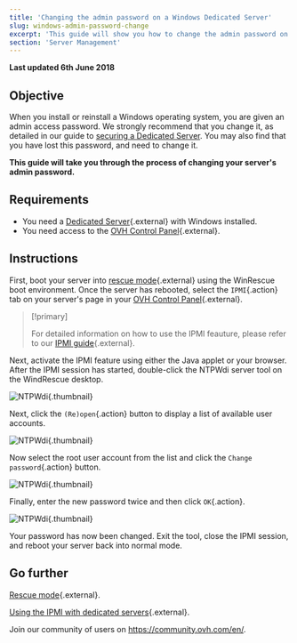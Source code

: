 ```yaml
---
title: 'Changing the admin password on a Windows Dedicated Server'
slug: windows-admin-password-change
excerpt: 'This guide will show you how to change the admin password on a Windows dedicated server.'
section: 'Server Management'
---
```


**Last updated 6th June 2018**

## Objective
When you install or reinstall a Windows operating system, you are given an admin access password. We strongly recommend that you change it, as detailed in our guide to [securing a Dedicated Server](https://docs.ovh.com/gb/en/dedicated/securing-a-dedicated-server/). You may also find that you have lost this password, and need to change it.

**This guide will take you through the process of changing your server's admin password.**

## Requirements

* You need a [Dedicated Server](https://www.ovh.co.uk/dedicated_servers/){.external} with Windows installed.
* You need access to the [OVH Control Panel](https://www.ovh.com/auth/?action=gotomanager){.external}.

## Instructions

First, boot your server into [rescue mode](https://docs.ovh.com/gb/en/dedicated/rescue_mode/){.external} using the WinRescue boot environment. Once the server has rebooted, select the `IPMI`{.action} tab on your server's page in your [OVH Control Panel](https://www.ovh.com/auth/?action=gotomanager){.external}.

> [!primary]
>
> For detailed information on how to use the IPMI feauture, please refer to our [IPMI guide](https://docs.ovh.com/gb/en/dedicated/use-ipmi-dedicated-servers/){.external}.
>

Next, activate the IPMI feature using either the Java applet or your browser. After the IPMI session has started, double-click the NTPWdi server tool on the WindRescue desktop.

![NTPWdi](images/ntpwdi-tool-01.png){.thumbnail}

Next, click the `(Re)open`{.action} button to display a list of available user accounts.

![NTPWdi](images/ntpwdi-tool-02.png){.thumbnail}

Now select the root user account from the list and click the `Change password`{.action} button.

![NTPWdi](images/ntpwdi-tool-03.png){.thumbnail}

Finally, enter the new password twice and then click `OK`{.action}.

![NTPWdi](images/ntpwdi-tool-04.png){.thumbnail}

Your password has now been changed. Exit the tool, close the IPMI session, and reboot your server back into normal mode.

## Go further

[Rescue mode](https://docs.ovh.com/gb/en/dedicated/rescue_mode/){.external}.

[Using the IPMI with dedicated servers](https://docs.ovh.com/gb/en/dedicated/use-ipmi-dedicated-servers/){.external}.

Join our community of users on <https://community.ovh.com/en/>.